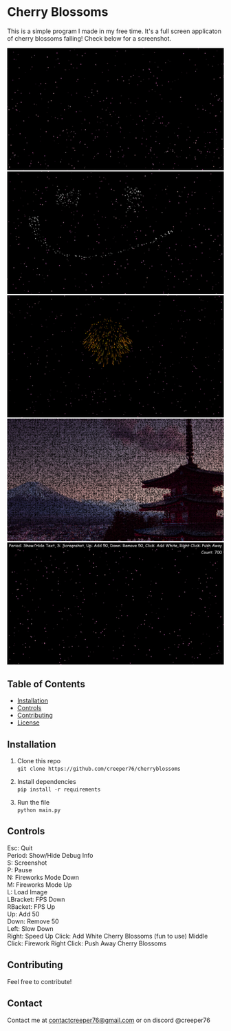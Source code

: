 # Cherry Blossoms

This is a simple program I made in my free time. It's a full screen applicaton of cherry blossoms falling! Check below for a screenshot.

![Screenshot 1 of Cherry Blossoms](img1.png)
![Screenshot 2 of Cherry Blossoms](img3.png)
![Screenshot 4 of Cherry Blossoms](img4.png)
![Screenshot 5 of Cherry Blossoms](img5.png)
![Screenshot 3 of Cherry Blossoms](img2.png)

## Table of Contents

- [Installation](#installation)
- [Controls](#controls)
- [Contributing](#contributing)
- [License](#license)

## Installation

1. Clone this repo  
```git clone https://github.com/creeper76/cherryblossoms```

2. Install dependencies  
```pip install -r requirements```

3. Run the file  
```python main.py```

## Controls

Esc: Quit  
Period: Show/Hide Debug Info  
S: Screenshot  
P: Pause  
N: Fireworks Mode Down  
M: Fireworks Mode Up  
L: Load Image  
LBracket: FPS Down  
RBacket: FPS Up  
Up: Add 50  
Down: Remove 50  
Left: Slow Down  
Right: Speed Up
Click: Add White Cherry Blossoms (fun to use)
Middle Click: Firework
Right Click: Push Away Cherry Blossoms

## Contributing

Feel free to contribute!

## Contact

Contact me at contactcreeper76@gmail.com or on discord @creeper76